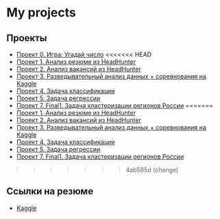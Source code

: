 # My projects

## Проекты

* [Проект 0. Игра: Угадай число](https://github.com/Webbigail1/Homework/tree/main/project_0)
<<<<<<< HEAD
* [Проект 1. Анализ резюме из HeadHunter](https://github.com/Webbigail1/Homework/tree/main/Learning/Блок_1/Project-1.Анализ%20резюме%20из%20HeadHunter)
* [Проект 2. Анализ вакансий из HeadHunter](https://github.com/Webbigail1/Homework/blob/main/Learning/Блок_2/Project-2.Анализ%20вакансий%20из%20HeadHunter)
* [Проект 3. Разведывательный анализ данных + соревнования на Kaggle](https://github.com/G4dgetHackwrench/Homework/tree/main/Learning/Блок_3/Project3)
* [Проект 4. Задача классификации](https://github.com/G4dgetHackwrench/Homework/tree/main/Learning/Блок%204.%20Введение%20в%20машинное%20обучение/PROJECT-4.%20Задача%20классификации)
* [Проект 5. Задача регрессии](https://github.com/G4dgetHackwrench/Homework/tree/main/Learning/Блок%205.%20Математика%20в%20ML.%20Часть%20I/PROJECT-5.%20Задача%20регрессии)
* [Проект 7. Final1. Задача кластеризации регионов России](https://github.com/G4dgetHackwrench/Homework/tree/main/Learning/Final_project_1)
=======
* [Проект 1. Анализ резюме из HeadHunter](https://github.com/Webbigail1/Homework/tree/main/Learning/Year1/Блок_1/Project-1.Анализ%20резюме%20из%20HeadHunter)
* [Проект 2. Анализ вакансий из HeadHunter](https://github.com/Webbigail1/Homework/blob/main/Learning/Year1/Блок_2/Project-2.Анализ%20вакансий%20из%20HeadHunter)
* [Проект 3. Разведывательный анализ данных + соревнования на Kaggle](https://github.com/G4dgetHackwrench/Homework/tree/main/Learning/Year1/Блок_3/Project3)
* [Проект 4. Задача классификации](https://github.com/G4dgetHackwrench/Homework/tree/main/Learning/Year1/Блок%204.%20Введение%20в%20машинное%20обучение/PROJECT-4.%20Задача%20классификации)
* [Проект 5. Задача регрессии](https://github.com/G4dgetHackwrench/Homework/tree/main/Learning/Year1/Блок%205.%20Математика%20в%20ML.%20Часть%20I/PROJECT-5.%20Задача%20регрессии)
* [Проект 7. Final1. Задача кластеризации регионов России](https://github.com/G4dgetHackwrench/Homework/tree/main/Learning/Year1/Final_project_1)
>>>>>>> 4ab585d (change)
## Ссылки на резюме

* [Kaggle](https://www.kaggle.com/g4dgethackwrench)